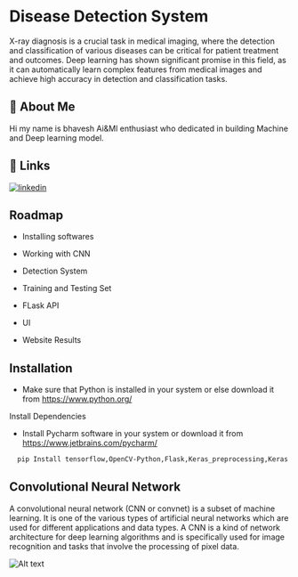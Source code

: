 
# Disease Detection System

X-ray diagnosis is a crucial task in medical imaging, where the detection and classification of various diseases can be critical for patient treatment and outcomes. Deep learning has shown significant promise in this field, as it can automatically learn complex features from medical images and achieve high accuracy in detection and classification tasks.
## 🚀 About Me
Hi my name is bhavesh Ai&Ml enthusiast who dedicated in building Machine and Deep learning model.


## 🔗 Links
[![linkedin](https://img.shields.io/badge/linkedin-0A66C2?style=for-the-badge&logo=linkedin&logoColor=white)](https://www.linkedin.com/in/bhavesh-bhalerao-0958b4224?utm_source=share&utm_campaign=share_via&utm_content=profile&utm_medium=android_app)

## Roadmap

- Installing softwares

- Working with CNN

- Detection System
- Training and Testing Set
- FLask API
- UI
- Website Results

## Installation

- Make sure that Python is installed in your system or else download it from https://www.python.org/

Install Dependencies
- Install Pycharm software in your system or download it from https://www.jetbrains.com/pycharm/

```bash
  pip Install tensorflow,OpenCV-Python,Flask,Keras_preprocessing,Keras
```

## Convolutional Neural Network
A convolutional neural network (CNN or convnet) is a subset of machine learning. It is one of the various types of artificial neural networks which are used for different applications and data types. A CNN is a kind of network architecture for deep learning algorithms and is specifically used for image recognition and tasks that involve the processing of pixel data.

![Alt text]("C:\Users\BHAVESH\OneDrive\Pictures\Images\CNN.jpg")